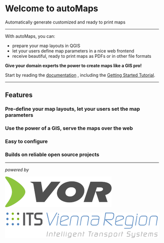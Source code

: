 # Welcome to autoMaps

Automatically generate customized and ready to print maps

---

With autoMaps, you can:

* prepare your map layouts in QGIS
* let your users define map parameters in a nice web frontend
* receive beautiful, ready to print maps as PDFs or in other file formats

__Give your domain experts the power to create maps like a GIS pro!__

Start by reading the
[documentation](https://itsviennaregion.github.io/automaps/)
, including the
[Getting Started Tutorial](https://itsviennaregion.github.io/automaps/getting_started/).

---

## Features

### Pre-define your map layouts, let your users set the map parameters

### Use the power of a GIS, serve the maps over the web

### Easy to configure

### Builds on reliable open source projects

---

_powered by_

[![VOR](static/VorLogo.min.349px.white.png)](https://vor.at)

[![ITS Vienna Region](static/logo_its_standard_b150px.jpg)](https://its-viennaregion.at/en/index.html)
